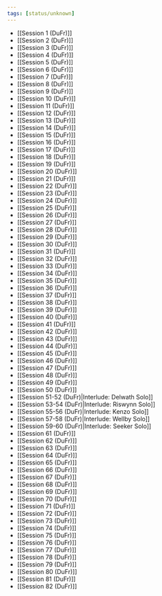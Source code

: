 ```yaml
---
tags: [status/unknown]
---
```


- [[Session 1 (DuFr)]]
- [[Session 2 (DuFr)]]
- [[Session 3 (DuFr)]]
- [[Session 4 (DuFr)]]
- [[Session 5 (DuFr)]]
- [[Session 6 (DuFr)]]
- [[Session 7 (DuFr)]]
- [[Session 8 (DuFr)]]
- [[Session 9 (DuFr)]]
- [[Session 10 (DuFr)]]
- [[Session 11 (DuFr)]]
- [[Session 12 (DuFr)]]
- [[Session 13 (DuFr)]]
- [[Session 14 (DuFr)]]
- [[Session 15 (DuFr)]]
- [[Session 16 (DuFr)]]
- [[Session 17 (DuFr)]]
- [[Session 18 (DuFr)]]
- [[Session 19 (DuFr)]]
- [[Session 20 (DuFr)]]
- [[Session 21 (DuFr)]]
- [[Session 22 (DuFr)]]
- [[Session 23 (DuFr)]]
- [[Session 24 (DuFr)]]
- [[Session 25 (DuFr)]]
- [[Session 26 (DuFr)]]
- [[Session 27 (DuFr)]]
- [[Session 28 (DuFr)]]
- [[Session 29 (DuFr)]]
- [[Session 30 (DuFr)]]
- [[Session 31 (DuFr)]]
- [[Session 32 (DuFr)]]
- [[Session 33 (DuFr)]]
- [[Session 34 (DuFr)]]
- [[Session 35 (DuFr)]]
- [[Session 36 (DuFr)]]
- [[Session 37 (DuFr)]]
- [[Session 38 (DuFr)]]
- [[Session 39 (DuFr)]]
- [[Session 40 (DuFr)]]
- [[Session 41 (DuFr)]]
- [[Session 42 (DuFr)]]
- [[Session 43 (DuFr)]]
- [[Session 44 (DuFr)]]
- [[Session 45 (DuFr)]]
- [[Session 46 (DuFr)]]
- [[Session 47 (DuFr)]]
- [[Session 48 (DuFr)]]
- [[Session 49 (DuFr)]]
- [[Session 50 (DuFr)]]
- [[Session 51-52 (DuFr)|Interlude: Delwath Solo]]
- [[Session 53-54 (DuFr)|Interlude: Riswynn Solo]]
- [[Session 55-56 (DuFr)|Interlude: Kenzo Solo]]
- [[Session 57-58 (DuFr)|Interlude: Wellby Solo]]
- [[Session 59-60 (DuFr)|Interlude: Seeker Solo]]
- [[Session 61 (DuFr)]]
- [[Session 62 (DuFr)]]
- [[Session 63 (DuFr)]]
- [[Session 64 (DuFr)]]
- [[Session 65 (DuFr)]]
- [[Session 66 (DuFr)]]
- [[Session 67 (DuFr)]]
- [[Session 68 (DuFr)]]
- [[Session 69 (DuFr)]]
- [[Session 70 (DuFr)]]
- [[Session 71 (DuFr)]]
- [[Session 72 (DuFr)]]
- [[Session 73 (DuFr)]]
- [[Session 74 (DuFr)]]
- [[Session 75 (DuFr)]]
- [[Session 76 (DuFr)]]
- [[Session 77 (DuFr)]]
- [[Session 78 (DuFr)]]
- [[Session 79 (DuFr)]]
- [[Session 80 (DuFr)]]
- [[Session 81 (DuFr)]]
- [[Session 82 (DuFr)]]



